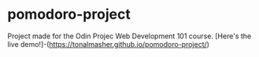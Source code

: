 # pomodoro-project
Project made for the Odin Projec Web Development 101 course.
[Here's the live demo!]-(https://tonalmasher.github.io/pomodoro-project/)
